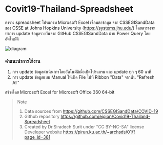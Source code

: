 # Covit19-Thailand-Spreadsheet
ตาราง spreadsheet โปรแกรม Microsoft Excel เชื่อมต่อข้อมูล จาก CSSEGISandData ของ CSSE at Johns Hopkins University (https://systems.jhu.edu/) โดยตารางจะทำการ update ข้อมูลรายวันจาก GitHub CSSEGISandData ผ่าน Power Query โดยอัตโนมัติ

![diagram](https://pirun.ku.ac.th/~archsds/01/wp-content/uploads/2020/03/2020-03-27_14-12-19-785x284.jpg)

### คำแนะนำการใช้งาน
1. การ update ข้อมูลดำเนินการโดยอัตโนมัติเมื่อเปิดโปรแกรม และ update ทุก ๆ 60 นาที
2. การ update ข้อมูลแบบ Manual ให้เปิด File ไปที่ Ribbon "Data" จากนั้น "Refresh All"  

สร้างโดย Microsoft Excel for Microsoft Office 360 64-bit

>Note
>1. Data sources from  https://github.com/CSSEGISandData/COVID-19
>2. Github repository https://github.com/eigion/Covid19-Thailand-Spreadsheet
>3. Created by Dr.Siradech Surit under "CC BY-NC-SA" license
>   Developer website https://pirun.ku.ac.th/~archsds/01/?page_id=381
